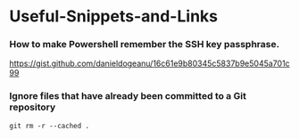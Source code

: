 # Useful-Snippets-and-Links

###  How to make Powershell remember the SSH key passphrase.
https://gist.github.com/danieldogeanu/16c61e9b80345c5837b9e5045a701c99

### Ignore files that have already been committed to a Git repository
`git rm -r --cached .`